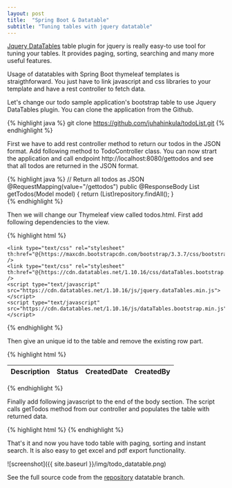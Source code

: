 ```yaml
---
layout: post
title:  "Spring Boot & Datatable"
subtitle: "Tuning tables with jquery datatable"
---
```

[Jquery DataTables](https://datatables.net/) table plugin for jquery is really easy-to use tool for tuning your tables. It provides paging, sorting, searching and many more useful features.

Usage of datatables with Spring Boot thymeleaf templates is straigthforward. You just have to link javascript and css libraries to your template and have a rest controller to fetch data.

Let's change our todo sample application's bootstrap table to use Jquery DataTables plugin. You can clone the application from the Github.

{% highlight java %}
git clone https://github.com/juhahinkula/todoList.git
{% endhighlight %}

First we have to add rest controller method to return our todos in the JSON format. Add following method to TodoController class. You can now strart the application and call endpoint http://localhost:8080/gettodos and see that all todos are returned in the JSON format.

{% highlight java %}
	// Return all todos as JSON
    @RequestMapping(value="/gettodos")
    public @ResponseBody List<Todo> getTodos(Model model) {	
        return (List<Todo>)repository.findAll();
    }   
{% endhighlight %}

Then we will change our Thymeleaf view called todos.html. First add following dependencies to the view.

{% highlight html %}
  <script type="text/javascript" src="https://ajax.googleapis.com/ajax/libs/jquery/3.2.1/jquery.min.js"></script>
	<link type="text/css" rel="stylesheet" th:href="@{https://maxcdn.bootstrapcdn.com/bootstrap/3.3.7/css/bootstrap.min.css}" />
	<link type="text/css" rel="stylesheet" th:href="@{https://cdn.datatables.net/1.10.16/css/dataTables.bootstrap.min.css}" />
	<script type="text/javascript" src="https://cdn.datatables.net/1.10.16/js/jquery.dataTables.min.js"></script>
	<script type="text/javascript" src="https://cdn.datatables.net/1.10.16/js/dataTables.bootstrap.min.js"></script>
{% endhighlight %}

Then give an unique id to the table and remove the existing row part.

{% highlight html %}
    <table id="todotable" class="table table-striped">
		<thead>
		<tr>
		    <th>Description</th>
		    <th>Status</th>
		    <th>CreatedDate</th>
		    <th>CreatedBy</th>
		</tr>  
		</thead>
     </table>
{% endhighlight %}

Finally add following javascript to the end of the body section. The script calls getTodos method from our controller and populates the table with returned data.

{% highlight html %}
	<script>
	$(document).ready( function () {
		 var table = $('#todotable').DataTable({
			"sAjaxSource": "/gettodos",
			"sAjaxDataProp": "",
			"order": [[ 0, "asc" ]],
			"columns": [
				{ "data": "description"},
				{ "data": "status"},
				{ "data": "createdDate"},
				{ "data": "createdBy"},				    
			]
		 })
	});	
	</script>
{% endhighlight %}

That's it and now you have todo table with paging, sorting and instant search. It is also easy to get excel and pdf export functionality. 

![screenshot]({{ site.baseurl }}/img/todo_datatable.png)

See the full source code from the [repository](https://github.com/juhahinkula/todoList.git) datatable branch.

